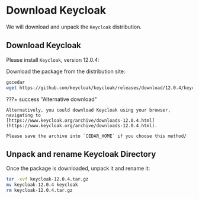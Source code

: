 # Download Keycloak

We will download and unpack the `Keycloak` distribution.

## Download Keycloak

Please install `Keycloak`, version 12.0.4:

Download the package from the distribution site:

```sh
gocedar
wget https://github.com/keycloak/keycloak/releases/download/12.0.4/keycloak-12.0.4.tar.gz
```

???+ success "Alternative download"

    Alternatively, you could download Keycloak using your browser, navigating to
    [https://www.keycloak.org/archive/downloads-12.0.4.html](https://www.keycloak.org/archive/downloads-12.0.4.html).
    
    Please save the archive into `CEDAR_HOME` if you choose this method/

## Unpack and rename Keycloak Directory

Once the package is downloaded, unpack it and rename it:

```sh
tar -xvf keycloak-12.0.4.tar.gz
mv keycloak-12.0.4 keycloak
rm keycloak-12.0.4.tar.gz
```
